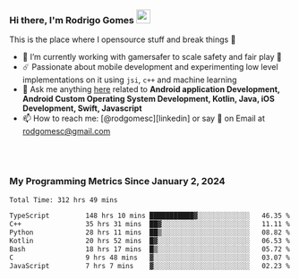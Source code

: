 
### Hi there, I'm Rodrigo Gomes <img src="https://media.giphy.com/media/hvRJCLFzcasrR4ia7z/giphy.gif" width="25px">
This is the place where I opensource stuff and break things 🤣
- 🔭 I’m currently working with gamersafer to scale safety and fair play 💜
- ☄️ Passionate about mobile development and experimenting low level implementations on it using `jsi`, `c++` and machine learning
- 💬 Ask me anything [here](https://github.com/rodgomesc/rodgomesc/issues) related to <b>Android application Development, Android Custom Operating System Development, Kotlin, Java, iOS Development, Swift, Javascript</b>
- 📫 How to reach me: [@rodgomesc][linkedin] or say 👋 on Email at [rodgomesc@gmail.com](mailto:rodgomesc@gmail.com)


<br/>

<!-- 
<picture>
  <img src="/github-metrics.svg" alt="Metrics">
</picture>
-->

</br>

### My Programming Metrics Since January 2, 2024 


<!--START_SECTION:waka-->

```txt
Total Time: 312 hrs 49 mins

TypeScript         148 hrs 10 mins ███████████▓░░░░░░░░░░░░░   46.35 %
C++                35 hrs 31 mins  ██▓░░░░░░░░░░░░░░░░░░░░░░   11.11 %
Python             28 hrs 11 mins  ██▒░░░░░░░░░░░░░░░░░░░░░░   08.82 %
Kotlin             20 hrs 52 mins  █▓░░░░░░░░░░░░░░░░░░░░░░░   06.53 %
Bash               18 hrs 17 mins  █▒░░░░░░░░░░░░░░░░░░░░░░░   05.72 %
C                  9 hrs 48 mins   ▓░░░░░░░░░░░░░░░░░░░░░░░░   03.07 %
JavaScript         7 hrs 7 mins    ▓░░░░░░░░░░░░░░░░░░░░░░░░   02.23 %
```

<!--END_SECTION:waka-->

